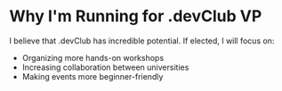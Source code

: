 # Why I'm Running for .devClub VP
I believe that .devClub has incredible potential. If elected, I will focus on:

- Organizing more hands-on workshops
- Increasing collaboration between universities
- Making events more beginner-friendly